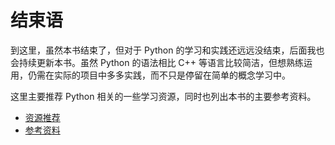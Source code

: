 # 结束语

到这里，虽然本书结束了，但对于 Python 的学习和实践还远远没结束，后面我也会持续更新本书。虽然 Python 的语法相比 C++ 等语言比较简洁，但想熟练运用，仍需在实际的项目中多多实践，而不只是停留在简单的概念学习中。

这里主要推荐 Python 相关的一些学习资源，同时也列出本书的主要参考资料。

- [资源推荐](./resource_recommendation.md)
- [参考资料](./reference_material.md)


